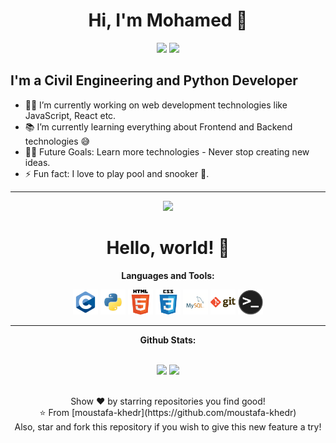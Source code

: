 # <h1 align="center">Hi, I'm Mohamed 👋</h1>
<p align="center">
    <a href="https://www.facebook.com/mostfa.khedr"><img src="https://img.shields.io/badge/facebook-%231FA1F1?style=flat&logo=facebook&logoColor=white"/></a>
    <a href="https://www.linkedin.com/in/moustafa-khedr-a5317013a/"><img src="https://img.shields.io/badge/linkedin-%230177B5?style=flat&logo=linkedin&logoColor=white"/></a>
  </p> 

## I'm a Civil Engineering and Python Developer  

- 👨‍💻 I’m currently working on web development technologies like JavaScript, React etc.
- 📚 I’m currently learning everything about Frontend and Backend technologies 😅
- 💪🏼 Future Goals: Learn more technologies - Never stop creating new ideas.
- ⚡ Fun fact: I love to play pool and snooker 🎱.

---
<div align="center">
<img src="https://i.imgur.com/8MupZHY.gif" width="400px" />
<br>

# Hello, world! 👋

**Languages and Tools:**

<p align="center">

  <div align="center">
  
  <code><img height="40" src="https://raw.githubusercontent.com/github/explore/80688e429a7d4ef2fca1e82350fe8e3517d3494d/topics/c/c.png"></code> <code><img height="40"  src="https://raw.githubusercontent.com/github/explore/80688e429a7d4ef2fca1e82350fe8e3517d3494d/topics/python/python.png"></code> <code><img height="40" src="https://raw.githubusercontent.com/github/explore/80688e429a7d4ef2fca1e82350fe8e3517d3494d/topics/html/html.png"></code> <code><img height="40" src="https://raw.githubusercontent.com/github/explore/80688e429a7d4ef2fca1e82350fe8e3517d3494d/topics/css/css.png"></code> <code><img height="40" src="https://raw.githubusercontent.com/github/explore/80688e429a7d4ef2fca1e82350fe8e3517d3494d/topics/mysql/mysql.png"></code> <code><img height="40" src="https://raw.githubusercontent.com/github/explore/80688e429a7d4ef2fca1e82350fe8e3517d3494d/topics/git/git.png"></code> <code><img height="40" src="https://raw.githubusercontent.com/github/explore/80688e429a7d4ef2fca1e82350fe8e3517d3494d/topics/terminal/terminal.png"></code>

  </div>
  </p>

---

**Github Stats:**

<br>
<img src="https://github-readme-stats.vercel.app/api?username=moustafa-khedr&show_icons=true" />
<img src="https://github-readme-stats.vercel.app/api/top-langs/?username=moustafa-khedr&theme=react&line_height=40&hide=css" />
<br>
<br>
<p align="center">
    Show ❤️ by starring repositories you find good! 
    <br />
    ⭐️ From [moustafa-khedr](https://github.com/moustafa-khedr) 
    <br />
    Also, star and fork this repository if you wish to give this new feature a try!
  </p>
</p> 
</div>
